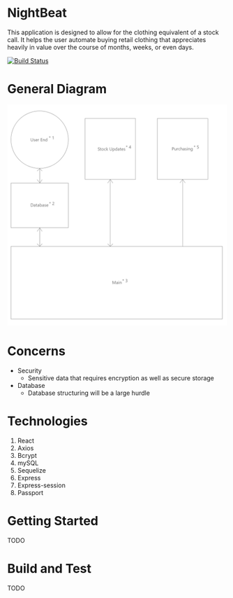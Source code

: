 # NightBeat
This application is designed to allow for the clothing equivalent of a stock call. It helps the user automate buying retail clothing that appreciates heavily in value over the course of months, weeks, or even days.

[![Build Status](https://dev.azure.com/money1062/NightBeat/_apis/build/status/CTMoney.nightbeat%20(1)?branchName=master)](https://dev.azure.com/money1062/NightBeat/_build/latest?definitionId=13&branchName=master)


# General Diagram
![Workflow](./Overview.png)

# Concerns
- Security
  - Sensitive data that requires encryption as well as secure storage
- Database
  - Database structuring will be a large hurdle
  
# Technologies 
1. React
2. Axios
3. Bcrypt
4. mySQL
5. Sequelize
6. Express
7. Express-session
8. Passport

# Getting Started
TODO
# Build and Test
TODO
